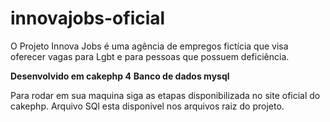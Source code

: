 # innovajobs-oficial
O Projeto Innova Jobs é uma agência de empregos fictícia que visa oferecer vagas para Lgbt e para pessoas que possuem deficiência.

**Desenvolvido em cakephp 4**
**Banco de dados mysql**


Para rodar em sua maquina siga as etapas disponibilizada no site oficial do cakephp.
Arquivo SQl esta disponivel nos arquivos raiz do projeto.


  

